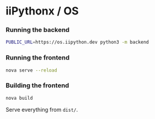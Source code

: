 # iiPythonx / OS

### Running the backend

```sh
PUBLIC_URL=https://os.iipython.dev python3 -m backend
```

### Running the frontend

```sh
nova serve --reload
```

### Building the frontend

```sh
nova build
```

Serve everything from `dist/`.
